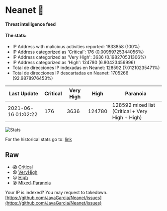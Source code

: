 # Neanet :hocho:
#### Threat intelligence feed
#### The stats:

- IP Address with malicious activities reported: 1833858 (100%)
- IP Address categorized as 'Critical':  176 (0.00959725344056%)
- IP Address categorized as 'Very High':  3636 (0.198270531306%)
- IP Address categorized as 'High':  124780 (6.80423456996)
- Total de direcciones IP indexadas en Neanet:  128592 (7.01210235471%)
- Total de direcciones IP descartadas en Neanet:  1705266 (92.9878976453%)

| Last Update | Critical | Very High | High | Paranoia |
| --- | --- | --- | --- | --- |
| 2021-06-16 01:02:22 | 176 | 3636 | 124780 | 128592 mixed list (Critical + Very High + High)|

![Stats](https://docs.google.com/spreadsheets/d/e/2PACX-1vSnaNMIXVabIpDJjufMlzH7poXnshF3mgd8Is1g9ytUEzVsP5my4Trn8f-xkoLLQ38xpL3HtmUexLo6/pubchart?oid=501124687&format=image)

For the historical stats go to: [link](/stats.csv)
## Raw
- :scream: [Critical](https://raw.githubusercontent.com/JavaGarcia/Neanet/master/blacklists/neanet_critical.txt)
- :fearful: [VeryHigh](https://raw.githubusercontent.com/JavaGarcia/Neanet/master/blacklists/neanet_veryHigh.txtt)
- :frowning: [High](https://raw.githubusercontent.com/JavaGarcia/Neanet/master/blacklists/neanet_high.txt)
- :dizzy_face: [Mixed-Paranoia](https://raw.githubusercontent.com/JavaGarcia/Neanet/master/blacklists/neanet_all.txt)


Your IP is indexed? You may request to takedown. [https://github.com/JavaGarcia/Neanet/issues](https://github.com/JavaGarcia/Neanet/issues)



































































































































































































































































































































































































































































































































































































































































































































































































































































































































































































































































































































































































































































































































































































































































































































































































































































































































































































































































































































































































































































































































































































































































































































































































































































































































































































































































































































































































































































































































































































































































































































































































































































































































































































































































































































































































































































































































































































































































































































































































































































































































































































































































































































































































































































































































































































































































































































































































































































































































































































































































































































































































































































































































































































































































































































































































































































































































































































































































































































































































































































































































































































































































































































































































































































































































































































































































































































































































































































































































































































































































































































































































































